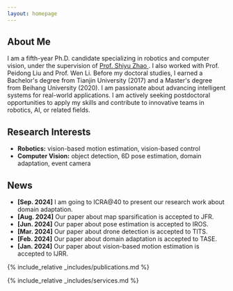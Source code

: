 ```yaml
---
layout: homepage
---
```


## About Me

I am a fifth-year Ph.D. candidate specializing in robotics and computer vision, under the supervision of <a href="https://2025.ieee-icra.org"><autocolor> Prof. Shiyu Zhao </autocolor></a>. I also worked with Prof. Peidong Liu and Prof. Wen Li. Before my doctoral studies, I earned a Bachelor's degree from Tianjin University (2017) and a Master's degree from Beihang University (2020). I am passionate about advancing intelligent systems for real-world applications. I am actively seeking postdoctoral opportunities to apply my skills and contribute to innovative teams in robotics, AI, or related fields.

## Research Interests

- **Robotics:** vision-based motion estimation, vision-based control
- **Computer Vision:** object detection, 6D pose estimation, domain adaptation, event camera
  
## News

- **[Sep. 2024]** I am going to ICRA@40 to present our research work about domain adaptation.
- **[Aug. 2024]** Our paper about map sparsification is accepted to JFR.
- **[Jun. 2024]** Our paper about pose estimation is accepted to IROS.
- **[Mar. 2024]** Our paper about drone detection is accepted to TITS.
- **[Feb. 2024]** Our paper about domain adaptation is accepted to TASE.
- **[Jan. 2024]** Our paper about vision-based motion estimation is accepted to IJRR.

{% include_relative _includes/publications.md %}

{% include_relative _includes/services.md %}
